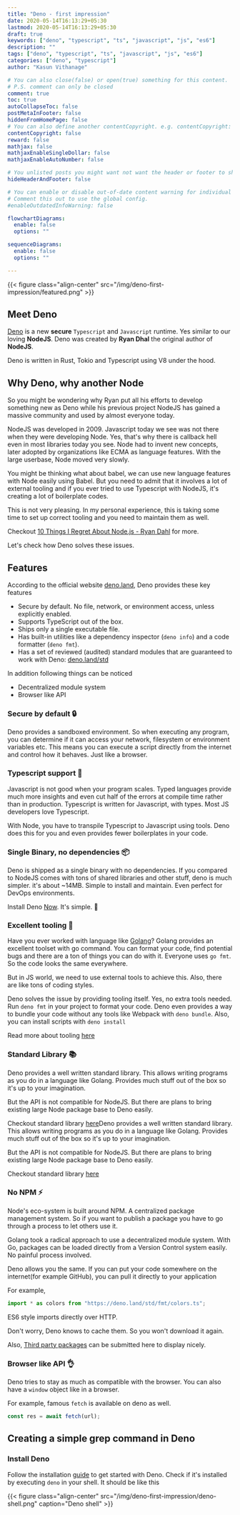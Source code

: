```yaml
---
title: "Deno - first impression"
date: 2020-05-14T16:13:29+05:30
lastmod: 2020-05-14T16:13:29+05:30
draft: true
keywords: ["deno", "typescript", "ts", "javascript", "js", "es6"]
description: ""
tags: ["deno", "typescript", "ts", "javascript", "js", "es6"]
categories: ["deno", "typescript"]
author: "Kasun Vithanage"

# You can also close(false) or open(true) something for this content.
# P.S. comment can only be closed
comment: true
toc: true
autoCollapseToc: false
postMetaInFooter: false
hiddenFromHomePage: false
# You can also define another contentCopyright. e.g. contentCopyright: "This is another copyright."
contentCopyright: false
reward: false
mathjax: false
mathjaxEnableSingleDollar: false
mathjaxEnableAutoNumber: false

# You unlisted posts you might want not want the header or footer to show
hideHeaderAndFooter: false

# You can enable or disable out-of-date content warning for individual post.
# Comment this out to use the global config.
#enableOutdatedInfoWarning: false

flowchartDiagrams:
  enable: false
  options: ""

sequenceDiagrams: 
  enable: false
  options: ""

---
```


<!--more-->
{{< figure class="align-center" src="/img/deno-first-impression/featured.png" >}}

## Meet Deno

[Deno](https://deno.land) is a new **secure** `Typescript` and `Javascript` runtime. Yes similar to our loving **NodeJS**.
Deno was created by **Ryan Dhal** the original author of **NodeJS**.

Deno is written in Rust, Tokio and Typescript using V8 under the hood.

## Why Deno, why another Node

So you might be wondering why Ryan put all his efforts to develop something new as Deno while his previous project NodeJS has gained a massive community and used by almost everyone today.

NodeJS was developed in 2009. Javascript today we see was not there when they were developing Node. Yes, that's why there is callback hell even in most libraries today you see. Node had to invent new concepts, later adopted by organizations like ECMA as language features. With the large userbase, Node moved very slowly.

You might be thinking what about babel, we can use new language features with Node easily using Babel. But you need to admit that it involves a lot of external tooling and if you ever tried to use Typescript with NodeJS, it's creating a lot of boilerplate codes.

This is not very pleasing. In my personal experience, this is taking some time to set up correct tooling and you need to maintain them as well.

Checkout [10 Things I Regret About Node.js - Ryan Dahl](https://www.youtube.com/watch?v=M3BM9TB-8yA) for more.

Let's check how Deno solves these issues.

## Features

According to the official website [deno.land](https://deno.land), Deno provides these key features

- Secure by default. No file, network, or environment access, unless explicitly enabled.
- Supports TypeScript out of the box.
- Ships only a single executable file.
- Has built-in utilities like a dependency inspector (`deno info`) and a code formatter (`deno fmt`).
- Has a set of reviewed (audited) standard modules that are guaranteed to work with Deno: [deno.land/std](https://deno.land/std)

In addition following things can be noticed

- Decentralized module system
- Browser like API

### Secure by default :lock:

Deno provides a sandboxed environment. So when executing any program, you can determine if it can access your network, filesystem or environment variables etc. This means you can execute a script directly from the internet and control how it behaves. Just like a browser.

### Typescript support :rocket:

Javascript is not good when your program scales. Typed languages provide much more insights and even cut half of the errors at compile time rather than in production. Typescript is written for Javascript, with types. Most JS developers love Typescript. 

With Node, you have to transpile Typescript to Javascript using tools. Deno does this for you and even provides fewer boilerplates in your code.

### Single Binary, no dependencies :package:

Deno is shipped as a single binary with no dependencies. If you compared to NodeJS comes with tons of shared libraries and other stuff, deno is much simpler. it's about ~14MB. Simple to install and maintain. Even perfect for DevOps environments.

Install Deno [Now](https://deno.land/#installation). It's simple. :100:

### Excellent tooling :hammer:

Have you ever worked with language like [Golang](https://go.dev/)? Golang provides an excellent toolset with go command. You can format your code, find potential bugs and there are a ton of things you can do with it. Everyone uses `go fmt`. So the code looks the same everywhere.

But in JS world, we need to use external tools to achieve this. Also, there are like tons of coding styles. 

Deno solves the issue by providing tooling itself. Yes, no extra tools needed. Run `deno fmt` in your project to format your code. Deno even provides a way to bundle your code without any tools like Webpack with `deno bundle`. Also, you can install scripts with `deno install`

Read more about tooling [here](https://deno.land/manual/tools)

### Standard Library :books:

Deno provides a well written standard library. This allows writing programs as you do in a language like Golang. Provides much stuff out of the box so it's up to your imagination.

But the API is not compatible for NodeJS. But there are plans to bring existing large Node package base to Deno easily.

Checkout standard library [here](https://deno.land/std)Deno provides a well written standard library. This allows writing programs as you do in a language like Golang. Provides much stuff out of the box so it's up to your imagination.

But the API is not compatible for NodeJS. But there are plans to bring existing large Node package base to Deno easily.

Checkout standard library [here](https://deno.land/std)

### No NPM :zap:

Node's eco-system is built around NPM. A centralized package management system. So if you want to publish a package you have to go through a process to let others use it.

Golang took a radical approach to use a decentralized module system. With Go, packages can be loaded directly from a Version Control system easily. No painful process involved.

Deno allows you the same. If you can put your code somewhere on the internet(for example GitHub), you can pull it directly to your application

For example,

```typescript
import * as colors from "https://deno.land/std/fmt/colors.ts";
```

ES6 style imports directly over HTTP.

Don't worry, Deno knows to cache them. So you won't download it again.

Also, [Third party packages](https://deno.land/x) can be submitted here to display nicely.

### Browser like API :ok_hand:

Deno tries to stay as much as compatible with the browser. You can also have a `window` object like in a browser.

For example,
famous `fetch` is available on deno as well.

```typescript
const res = await fetch(url);
```

## Creating a simple grep command in Deno

### Install Deno

Follow the installation [guide](https://deno.land/manual/getting_started/installation) to get started with Deno. 
Check if it's installed by executing `deno` in your shell. It should be like this

{{< figure class="align-center" src="/img/deno-first-impression/deno-shell.png" caption="Deno shell" >}}


### 
